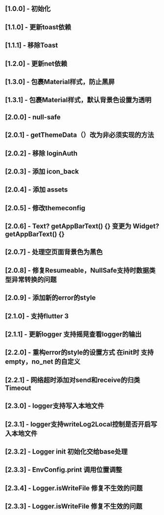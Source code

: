 ## [1.0.0] - 初始化

## [1.1.0] - 更新toast依赖

## [1.1.1] - 移除Toast

## [1.2.0] - 更新net依赖

## [1.3.0] - 包裹Material样式，防止黑屏

## [1.3.1] - 包裹Material样式，默认背景色设置为透明

## [2.0.0] - null-safe

## [2.0.1] - getThemeData（）改为非必须实现的方法

## [2.0.2] - 移除 loginAuth

## [2.0.3] - 添加 icon_back

## [2.0.4] - 添加 assets

## [2.0.5] - 修改themeconfig

## [2.0.6] -  Text? getAppBarText() {} 变更为   Widget? getAppBarText() {}

## [2.0.7] -  处理空页面背景色为黑色

## [2.0.8] -  修复Resumeable，NullSafe支持时数据类型异常转换的问题

## [2.0.9] -  添加新的error的style

## [2.1.0] -  支持flutter 3

## [2.1.1] -  更新logger 支持摇晃查看logger的输出

## [2.2.0] -  重构error的style的设置方式 在init时 支持empty，no_net 的自定义

## [2.2.1] -  网络超时添加对send和receive的归类Timeout

## [2.3.0] -  logger支持写入本地文件

## [2.3.1] -  logger支持writeLog2Local控制是否开启写入本地文件

## [2.3.2] -  Logger init 初始化交给base处理

## [2.3.3] -  EnvConfig.print 调用位置调整

## [2.3.4] -  Logger.isWriteFile 修复不生效的问题

## [2.3.3] -  Logger.isWriteFile 修复不生效的问题


